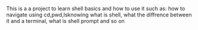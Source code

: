 This is a a project to learn shell basics and how to use it such as: how to navigate using cd,pwd,lsknowing what is shell, what the diffrence between it and a terminal, what is shell prompt and so on

